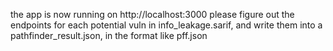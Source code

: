 the app is now running on http://localhost:3000
please figure out the endpoints for each potential vuln in info_leakage.sarif, and write them into a pathfinder_result.json, in the format like pff.json